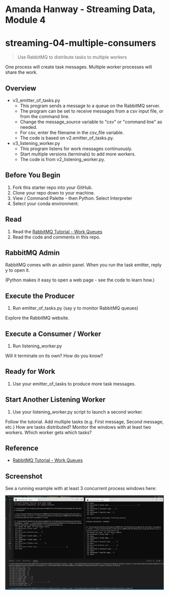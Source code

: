 # Amanda Hanway - Streaming Data, Module 4

# streaming-04-multiple-consumers

> Use RabbitMQ to distribute tasks to multiple workers

One process will create task messages. Multiple worker processes will share the work. 

## Overview
- v3_emitter_of_tasks.py
    - This program sends a message to a queue on the RabbitMQ server.
    - The program can be set to receive messages from a csv input file, or from the command line.
    - Change the message_source variable to "csv" or "command line" as needed.
    - For csv, enter the filename in the csv_file variable.
    - The code is based on v2.emitter_of_tasks.py.
- v3_listening_worker.py
    - This program listens for work messages continuously. 
    - Start multiple versions (terminals) to add more workers.  
    - The code is from v2_listening_worker.py.

## Before You Begin

1. Fork this starter repo into your GitHub.
1. Clone your repo down to your machine.
1. View / Command Palette - then Python: Select Interpreter
1. Select your conda environment. 

## Read

1. Read the [RabbitMQ Tutorial - Work Queues](https://www.rabbitmq.com/tutorials/tutorial-two-python.html)
1. Read the code and comments in this repo.

## RabbitMQ Admin 

RabbitMQ comes with an admin panel. When you run the task emitter, reply y to open it. 

(Python makes it easy to open a web page - see the code to learn how.)

## Execute the Producer

1. Run emitter_of_tasks.py (say y to monitor RabbitMQ queues)

Explore the RabbitMQ website.

## Execute a Consumer / Worker

1. Run listening_worker.py

Will it terminate on its own? How do you know? 

## Ready for Work

1. Use your emitter_of_tasks to produce more task messages.

## Start Another Listening Worker 

1. Use your listening_worker.py script to launch a second worker. 

Follow the tutorial. 
Add multiple tasks (e.g. First message, Second message, etc.)
How are tasks distributed? 
Monitor the windows with at least two workers. 
Which worker gets which tasks?


## Reference

- [RabbitMQ Tutorial - Work Queues](https://www.rabbitmq.com/tutorials/tutorial-two-python.html)


## Screenshot

See a running example with at least 3 concurrent process windows here:

![Using Multiple Terminals](One_emitter_Two_listeners.png)